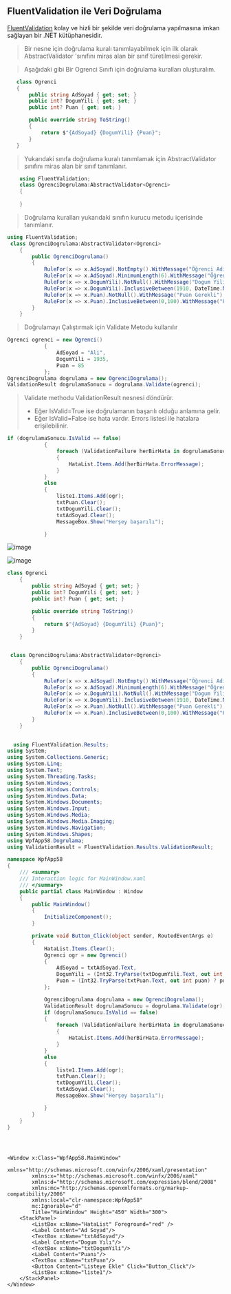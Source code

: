 ## FluentValidation ile Veri Doğrulama ##

[FluentValidation](https://fluentvalidation.net/) kolay ve hizli bir şekilde veri doğrulama yapılmasına imkan sağlayan bir .NET kütüphanesidir.

> Bir nesne için doğrulama kuralı tanımlayabilmek için ilk olarak AbstractValidator<T> 'sınıfını miras alan  bir sınıf türetilmesi gerekir.
   
> Aşağıdaki gibi Bir Ogrenci Sınıfı için doğrulama kuralları oluşturalım.
   
 ```csharp
    class Ogrenci
    {
        public string AdSoyad { get; set; }
        public int? DogumYili { get; set; }
        public int? Puan { get; set; }

        public override string ToString()
        {
            return $"{AdSoyad} {DogumYili} {Puan}";
        }
    }
``` 
    
> Yukarıdaki sınıfa doğrulama kuralı tanımlamak için  AbstractValidator<Ogrenci> sınıfını miras alan bir sınıf tanımlanır.
    
```csharp
    using FluentValidation;
    class OgrenciDogrulama:AbstractValidator<Ogrenci>
    {
        
    }
```
    
> Doğrulama kuralları yukarıdaki sınıfın kurucu metodu içerisinde tanımlanır.
 
```csharp
using FluentValidation;
 class OgrenciDogrulama:AbstractValidator<Ogrenci>
    {
        public OgrenciDogrulama()
        {
            RuleFor(x => x.AdSoyad).NotEmpty().WithMessage("Öğrenci Adı ve Soyadı boş Geçilemez");
            RuleFor(x => x.AdSoyad).MinimumLength(6).WithMessage("Öğrenci Adı ve Soyadı  enaz 6 karakterden oluşmalı");
            RuleFor(x => x.DogumYili).NotNull().WithMessage("Dogum Yili Gerekli");
            RuleFor(x => x.DogumYili).InclusiveBetween(1910, DateTime.Now.Year).WithMessage("Doğum Yılı 1910 ile günümüz arasında olmalı");
            RuleFor(x => x.Puan).NotNull().WithMessage("Puan Gerekli");
            RuleFor(x => x.Puan).InclusiveBetween(0,100).WithMessage("Puan 0-100 arasında olmalı");
        }
    }
```

> Doğrulamayı Çalıştırmak için Validate Metodu kullanılır

```csharp
Ogrenci ogrenci = new Ogrenci()
            {
                AdSoyad = "Ali",
                DogumYili = 1935,
                Puan = 85
            };
OgrenciDogrulama dogrulama = new OgrenciDogrulama();
ValidationResult dogrulamaSonucu = dogrulama.Validate(ogrenci);
```    
> Validate methodu  ValidationResult nesnesi döndürür. 
    <ul>
        <li>Eğer IsValid=True ise doğrulamanın başarılı olduğu anlamına gelir.</li>
        <li>Eğer IsValid=False ise hata vardır. Errors listesi ile hatalara erişilebilinir.</li>
    </ul>

```csharp    
if (dogrulamaSonucu.IsValid == false)
            {
                foreach (ValidationFailure herBirHata in dogrulamaSonucu.Errors)
                {
                    HataList.Items.Add(herBirHata.ErrorMessage);
                }
            }
            else
            {
                liste1.Items.Add(ogr);
                txtPuan.Clear();
                txtDogumYili.Clear();
                txtAdSoyad.Clear();
                MessageBox.Show("Herşey başarılı");

            }    
```
    
![image](https://user-images.githubusercontent.com/28144917/160344914-88c100bf-a090-4568-a3dd-f2d66282e7a4.png)

![image](https://user-images.githubusercontent.com/28144917/160344949-8a94865c-a159-4b27-a637-80e2a82f93cd.png)



```csharp
class Ogrenci
    {
        public string AdSoyad { get; set; }
        public int? DogumYili { get; set; }
        public int? Puan { get; set; }

        public override string ToString()
        {
            return $"{AdSoyad} {DogumYili} {Puan}";
        }
    }
```

```csharp

 class OgrenciDogrulama:AbstractValidator<Ogrenci>
    {
        public OgrenciDogrulama()
        {
            RuleFor(x => x.AdSoyad).NotEmpty().WithMessage("Öğrenci Adı ve Soyadı boş Geçilemez");
            RuleFor(x => x.AdSoyad).MinimumLength(6).WithMessage("Öğrenci Adı ve Soyadı  enaz 6 karakterden oluşmalı");
            RuleFor(x => x.DogumYili).NotNull().WithMessage("Dogum Yili Gerekli");
            RuleFor(x => x.DogumYili).InclusiveBetween(1910, DateTime.Now.Year).WithMessage("Doğum Yılı 1910 ile günümüz arasında olmalı");
            RuleFor(x => x.Puan).NotNull().WithMessage("Puan Gerekli");
            RuleFor(x => x.Puan).InclusiveBetween(0,100).WithMessage("Puan 0-100 arasında olmalı");
        }
    }
```

```csharp
  
  using FluentValidation.Results;
using System;
using System.Collections.Generic;
using System.Linq;
using System.Text;
using System.Threading.Tasks;
using System.Windows;
using System.Windows.Controls;
using System.Windows.Data;
using System.Windows.Documents;
using System.Windows.Input;
using System.Windows.Media;
using System.Windows.Media.Imaging;
using System.Windows.Navigation;
using System.Windows.Shapes;
using WpfApp58.Dogrulama;
using ValidationResult = FluentValidation.Results.ValidationResult;

namespace WpfApp58
{
    /// <summary>
    /// Interaction logic for MainWindow.xaml
    /// </summary>
    public partial class MainWindow : Window
    {
        public MainWindow()
        {
            InitializeComponent();
        }

        private void Button_Click(object sender, RoutedEventArgs e)
        {
            HataList.Items.Clear();
            Ogrenci ogr = new Ogrenci()
            {
                AdSoyad = txtAdSoyad.Text,
                DogumYili = (Int32.TryParse(txtDogumYili.Text, out int dogumYili) ? dogumYili : (int?)null),
                Puan = (Int32.TryParse(txtPuan.Text, out int puan) ? puan : (int?)null)
            };

            OgrenciDogrulama dogrulama = new OgrenciDogrulama();
            ValidationResult dogrulamaSonucu = dogrulama.Validate(ogr);
            if (dogrulamaSonucu.IsValid == false)
            {
                foreach (ValidationFailure herBirHata in dogrulamaSonucu.Errors)
                {
                    HataList.Items.Add(herBirHata.ErrorMessage);
                }
            }
            else
            {
                liste1.Items.Add(ogr);
                txtPuan.Clear();
                txtDogumYili.Clear();
                txtAdSoyad.Clear();
                MessageBox.Show("Herşey başarılı");

            }
        }
    }
}

  
```

```xaml

<Window x:Class="WpfApp58.MainWindow"
        xmlns="http://schemas.microsoft.com/winfx/2006/xaml/presentation"
        xmlns:x="http://schemas.microsoft.com/winfx/2006/xaml"
        xmlns:d="http://schemas.microsoft.com/expression/blend/2008"
        xmlns:mc="http://schemas.openxmlformats.org/markup-compatibility/2006"
        xmlns:local="clr-namespace:WpfApp58"
        mc:Ignorable="d"
        Title="MainWindow" Height="450" Width="300">
    <StackPanel>
        <ListBox x:Name="HataList" Foreground="red" />
        <Label Content="Ad Soyad"/>
        <TextBox x:Name="txtAdSoyad"/>
        <Label Content="Dogum Yılı"/>
        <TextBox x:Name="txtDogumYili"/>
        <Label Content="Puanı"/>
        <TextBox x:Name="txtPuan"/>
        <Button Content="Listeye Ekle" Click="Button_Click"/>
        <ListBox x:Name="liste1"/>
    </StackPanel>
</Window>


```
